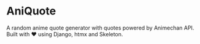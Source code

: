 # AniQuote
A random anime quote generator with quotes powered by Animechan API. Built with ❤ using Django, htmx and Skeleton. 
